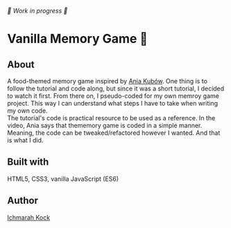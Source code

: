 *🔧 Work in progress 🔧*  

# Vanilla Memory Game 🍦

## About  
A food-themed memory game inspired by [Ania Kubów](https://www.youtube.com/watch?v=tjyDOHzKN0w). One thing is to follow the tutorial and code along, but since it was a short tutorial, I decided to watch it first. From there on, I pseudo-coded for my own memroy game project. This way I can understand what steps I have to take when writing my own code.   
The tutorial's code is practical resource to be used as a reference. In the video, Ania says that thememory game is coded in a simple manner. Meaning, the code can be tweaked/refactored however I  wanted. And that is what I did. 

## Built with  
HTML5, CSS3, vanilla JavaScript (ES6)

## Author
[Ichmarah Kock](https://www.linkedin.com/in/ichmarah/)
